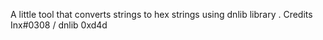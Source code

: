 A little tool that converts strings to hex strings using dnlib library .
Credits
Inx#0308 / dnlib 0xd4d
